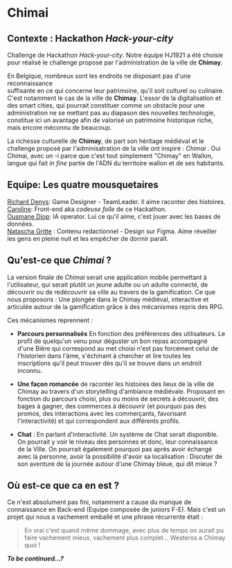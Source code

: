 # Chimai 

## Contexte : Hackathon *Hack-your-city*

Challenge de Hackathon *Hack-your-city*. Notre équipe HJ1921 a été choisie pour réalisé le challenge proposé par l'administration de la ville de **Chimay**. 

En Belgique, nombreux sont les endroits ne disposant pas d'une reconnaissance     
suffisante en ce qui concerne leur patrimoine, qu'il soit culturel ou culinaire. 
C'est notamment le cas de la ville de **Chimay**. 
L'essor de la digitalisation et des smart cities, qui pourrait constituer comme un obstacle pour une administration 
ne se mettant pas au diapason des nouvelles technologie, constitue ici un avantage afin de valorisé un patrimoine 
historique riche, mais encore méconnu de beaucoup. 

La richesse culturelle de **Chimay**, de part son héritage médiéval et le challenge proposé par l'adminisatration de la ville ont 
inspiré : *Chimai* . Oui Chimai, avec un -i parce que c'est tout simplement "Chimay" en Wallon, langue qui fait *in fine* partie de l'ADN du territoire wallon et de ses habitants.

## Equipe: Les quatre mousquetaires

[Richard Denys](https://github.com/Richyden): Game Designer - TeamLeader. Il aime raconter des histoires.      
[Caroline](https://github.com/Nooreyni): Front-end aka *codeuse folle* de ce Hackathon.     
[Ousmane Diop](https://github.com/iCarolinei): IA operator. Lui ce qu'il aime, c'est jouer avec les bases de données.     
[Natascha Gritte](https://github.com/Dhaibuna) : Contenu redactionnel - Design sur Figma. Aime réveiller les gens en pleine nuit et les     empêcher de dormir paraît.        

## Qu'est-ce que *Chimai* ? 

 La version finale de *Chimai* serait une application mobile permettant à l'utilisateur, qui serait plutôt un jeune adulte ou un adulte connecté, de découvrir ou de redécouvrir sa ville au 
travers de la gamification. Ce que nous proposons : Une plongée dans le Chimay médiéval, interactive et articulée autour de la gamification grâce à des mécanismes repris des RPG.

Ces mécanismes reprennent : 

- **Parcours personnalisés** En fonction des préférences des utilisateurs. Le profil de quelqu'un venu pour déguster un bon repas accompagné d'une Bière qui correspond au met choisi n'est pas forcément celui de l'historien dans l'âme, s'échinant à chercher et lire toutes les inscriptions qu'il peut trouver dès qu'il se trouve dans un endroit inconnu. 

- **Une façon romancée** de raconter les histoires des lieux de la ville de Chimay au travers d'un storytelling d'ambiance médiévale. Proposant en fonction du parcours choisi, plus ou moins de secrets à découvrir, des bages à gagner, des commerces à découvrir (et pourquoi pas des promos, des interactions avec les commerçants, favorisant l'interactivité) et qui correspondent aux différents profils. 

- **Chat** : En parlant d'interactivité. Un système de Chat serait disponible. On pourrait y voir le niveau des personnes et donc, leur connaissance de la Ville. On pourrait également pourquoi pas après avoir échangé avec la personne, avoir la possibilité d'avoir sa localisation : Discuter de son aventure de la journée autour d'une Chimay bleue, qui dit mieux ? 


## Où est-ce que ca en est ? 

Ce n'est absolument pas fini, notamment a cause du manque de connaissance en Back-end (Equipe composée de juniors F-E). Mais c'est un projet qui nous a vachement emballé et une phrase récurrente était : 

> En vrai c'est quand même dommage, avec plus de temps on aurait pu faire vachement mieux, vachement plus complet... Westeros a Chimay quoi ! 

**_To be continued...?_**